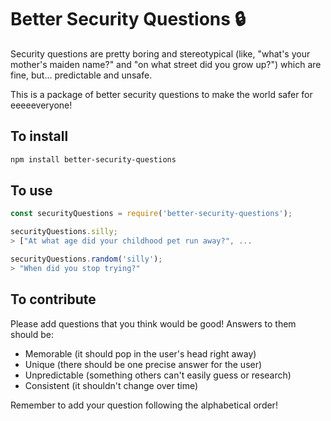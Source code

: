 Better Security Questions 🔒
===========================

Security questions are pretty boring and stereotypical (like, "what's your mother's maiden name?" and "on what street did you grow up?") which are fine, but... predictable and unsafe.

This is a package of better security questions to make the world safer for eeeeeveryone!

## To install

```bash
npm install better-security-questions
```

## To use

```js
const securityQuestions = require('better-security-questions');

securityQuestions.silly;
> ["At what age did your childhood pet run away?", ...

securityQuestions.random('silly');
> "When did you stop trying?"
```

## To contribute

Please add questions that you think would be good! Answers to them should be:

- Memorable (it should pop in the user's head right away)
- Unique (there should be one precise answer for the user)
- Unpredictable (something others can't easily guess or research)
- Consistent (it shouldn't change over time)

Remember to add your question following the alphabetical order!
